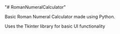 "# RomanNumeralCalculator" 

Basic Roman Numeral Calculator made using Python.

Uses the Tkinter library for basic UI functionality 


